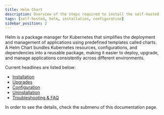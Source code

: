 ```yaml
---
title: Helm Chart
description: Overview of the steps required to install the self-hosted Appcircle on your infrastructure.
tags: [self-hosted, helm, installation, configuration]
sidebar_position: 2
---
```


Helm is a package manager for Kubernetes that simplifies the deployment and management of applications using predefined templates called charts. A Helm Chart bundles Kubernetes resources, configurations, and dependencies into a reusable package, making it easier to deploy, upgrade, and manage applications consistently across different environments.

Current headlines are listed below:

- [Installation](/self-hosted-appcircle/install-server/helm-chart/installation)
- [Upgrades](/self-hosted-appcircle/install-server/helm-chart/upgrades)
- [Configuration](/self-hosted-appcircle/install-server/helm-chart/configuration)
- [Uninstallation](/self-hosted-appcircle/install-server/helm-chart/uninstallation)
- [Troubleshooting & FAQ](/self-hosted-appcircle/install-server/helm-chart/faq)

In order to see the details, check the submenu of this documentation page.
